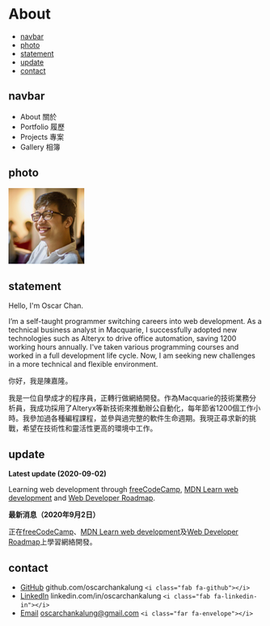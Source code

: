 # About

* [navbar](#navbar)
* [photo](#photo)
* [statement](#statement)
* [update](#update)
* [contact](#contact)

## navbar

* About 關於
* Portfolio 履歷
* Projects 專案
* Gallery 相簿

## photo

<p align="left">
    <img src="../img/profile-square.jpg" alt="profile picture" width="150" height="150">
</p>

## statement

Hello, I'm Oscar Chan.

I’m a self-taught programmer switching careers into web development. As a technical business analyst in Macquarie, I successfully adopted new technologies such as Alteryx to drive office automation, saving 1200 working hours annually.  I've taken various programming courses and worked in a full development life cycle. Now, I am seeking new challenges in a more technical and flexible environment.

你好，我是陳嘉隆。

我是一位自學成才的程序員，正轉行做網絡開發。作為Macquarie的技術業務分析員，我成功採用了Alteryx等新技術來推動辦公自動化，每年節省1200個工作小時。我參加過各種編程課程，並參與過完整的軟件生命週期。我現正尋求新的挑戰，希望在技術性和靈活性更高的環境中工作。

## update

**Latest update (2020-09-02)**

Learning web development through [freeCodeCamp](https://www.freecodecamp.org/), [MDN Learn web development](https://developer.mozilla.org/en-US/docs/Learn) and [Web Developer Roadmap](https://roadmap.sh/frontend).

**最新消息（2020年9月2日）**

正在[freeCodeCamp](https://www.freecodecamp.org/)、[MDN Learn web development](https://developer.mozilla.org/en-US/docs/Learn)及[Web Developer Roadmap](https://roadmap.sh/frontend)上學習網絡開發。

## contact

* [GitHub](https://github.com/oscarchankalung) github.com/oscarchankalung `<i class="fab fa-github"></i>`
* [LinkedIn](https://www.linkedin.com/in/oscarchankalung/) linkedin.com/in/oscarchankalung `<i class="fab fa-linkedin-in"></i>`
* [Email](emailto:oscarchankalung@gmail.com) oscarchankalung@gmail.com `<i class="far fa-envelope"></i>`
